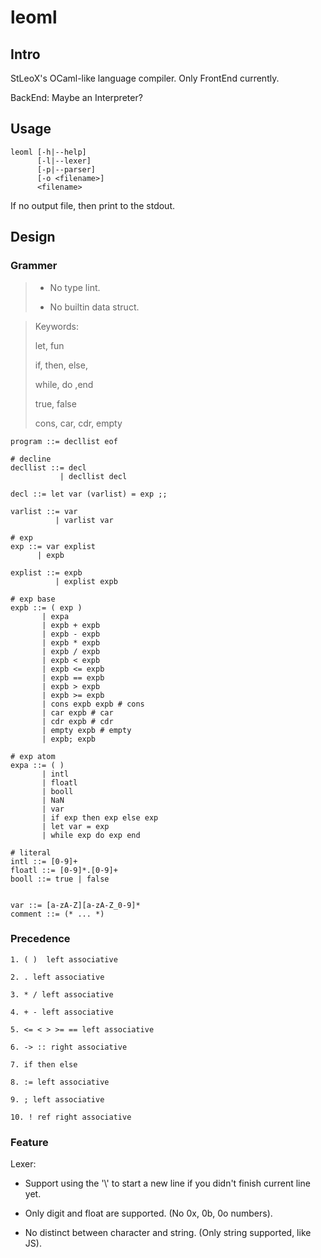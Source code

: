 # leoml

## Intro
StLeoX's OCaml-like language compiler. Only FrontEnd currently.

BackEnd: Maybe an Interpreter?



## Usage

``````leoml
leoml [-h|--help]
      [-l|--lexer]
      [-p|--parser]
      [-o <filename>]
      <filename>
``````

If no output file, then print to the stdout.



## Design

### Grammer

> - No type lint.
>
> - No builtin data struct.



> Keywords: 
>
> let, fun
>
> if, then, else,
>
> while, do ,end
>
> true, false
>
> cons, car, cdr, empty



```
program ::= decllist eof

# decline
decllist ::= decl
           | decllist decl
		  
decl ::= let var (varlist) = exp ;;

varlist ::= var
          | varlist var

# exp
exp ::= var explist
      | expb

explist ::= expb
          | explist expb

# exp base
expb ::= ( exp )
       | expa
       | expb + expb
       | expb - expb
       | expb * expb
       | expb / expb
       | expb < expb
       | expb <= expb
       | expb == expb
       | expb > expb
       | expb >= expb
       | cons expb expb # cons
       | car expb # car
       | cdr expb # cdr
       | empty expb # empty
       | expb; expb

# exp atom
expa ::= ( )
       | intl
       | floatl
       | booll
       | NaN
       | var
       | if exp then exp else exp
       | let var = exp
       | while exp do exp end

# literal
intl ::= [0-9]+
floatl ::= [0-9]*.[0-9]+
booll ::= true | false


var ::= [a-zA-Z][a-zA-Z_0-9]*
comment ::= (* ... *)
```



### Precedence

```
1. ( )  left associative

2. . left associative

3. * / left associative

4. + - left associative

5. <= < > >= == left associative

6. -> :: right associative

7. if then else

8. := left associative

9. ; left associative

10. ! ref right associative

```



### Feature

Lexer:

- Support using the '\\' to start a new line if you didn't finish current line yet.

- Only digit and float are supported. (No 0x, 0b, 0o numbers).
- No distinct between character and string. (Only string supported, like JS).
